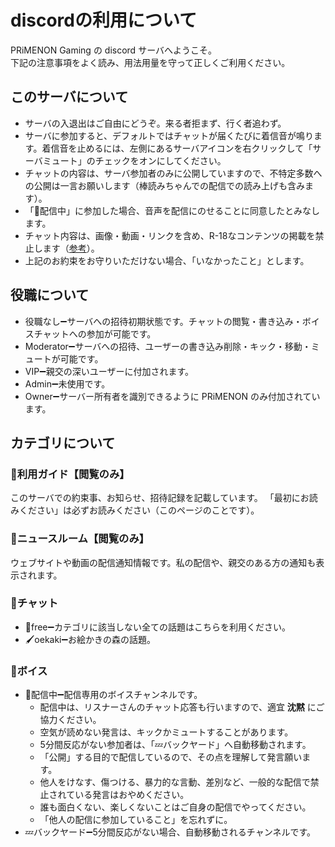 discordの利用について
=====================

PRiMENON Gaming の discord サーバへようこそ。  
下記の注意事項をよく読み、用法用量を守って正しくご利用ください。

## このサーバについて
 * サーバの入退出はご自由にどうぞ。来る者拒まず、行く者追わず。
 * サーバに参加すると、デフォルトではチャットが届くたびに着信音が鳴ります。着信音を止めるには、左側にあるサーバアイコンを右クリックして「サーバミュート」のチェックをオンにしてください。
 * チャットの内容は、サーバ参加者のみに公開していますので、不特定多数への公開は一言お願いします（棒読みちゃんでの配信での読み上げも含みます）。
 * 「🐥配信中」に参加した場合、音声を配信にのせることに同意したとみなします。
 * チャット内容は、画像・動画・リンクを含め、R-18なコンテンツの掲載を禁止します（[参考](https://www.gamebusiness.jp/article/2018/07/29/14751.html)）。
 * 上記のお約束をお守りいただけない場合、「いなかったこと」とします。

## 役職について
 * 役職なし➖サーバへの招待初期状態です。チャットの閲覧・書き込み・ボイスチャットへの参加が可能です。
 * Moderator➖サーバへの招待、ユーザーの書き込み削除・キック・移動・ミュートが可能です。
 * VIP➖親交の深いユーザーに付加されます。
 * Admin➖未使用です。
 * Owner➖サーバー所有者を識別できるように PRiMENON のみ付加されています。

## カテゴリについて

### 📢利用ガイド【閲覧のみ】
このサーバでの約束事、お知らせ、招待記録を記載しています。
「最初にお読みください」は必ずお読みください（このページのことです）。

### 📢ニュースルーム【閲覧のみ】
ウェブサイトや動画の配信通知情報です。私の配信や、親交のある方の通知も表示されます。

### 💬チャット
 * 💭free➖カテゴリに該当しない全ての話題はこちらを利用ください。
 * 🖌oekaki➖お絵かきの森の話題。

### 🎤ボイス
 * 🐥配信中➖配信専用のボイスチャンネルです。
   * 配信中は、リスナーさんのチャット応答も行いますので、適宜 __沈黙__ にご協力ください。
   * 空気が読めない発言は、キックかミュートすることがあります。
   * 5分間反応がない参加者は、「💤バックヤード」へ自動移動されます。
   * 「公開」する目的で配信しているので、その点を理解して発言願います。
   * 他人をけなす、傷つける、暴力的な言動、差別など、一般的な配信で禁止されている発言はおやめください。
   * 誰も面白くない、楽しくないことはご自身の配信でやってください。
   * 「他人の配信に参加していること」を忘れずに。
 * 💤バックヤード➖5分間反応がない場合、自動移動されるチャンネルです。
